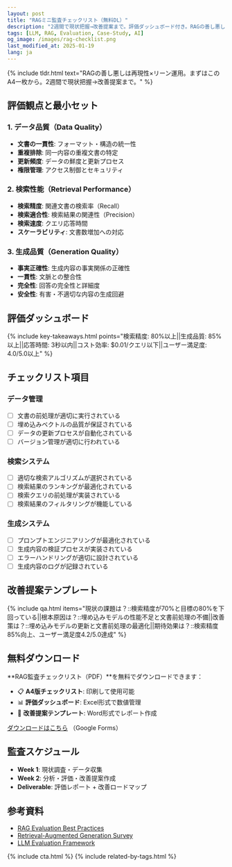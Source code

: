 ```yaml
---
layout: post
title: "RAGミニ監査チェックリスト（無料DL）"
description: "2週間で現状把握→改善提案まで。評価ダッシュボード付き。RAGの善し悪しは再現性×リーン運用。まずはこのA4一枚から。"
tags: [LLM, RAG, Evaluation, Case-Study, AI]
og_image: /images/rag-checklist.png
last_modified_at: 2025-01-19
lang: ja
---
```


{% include tldr.html text="RAGの善し悪しは再現性×リーン運用。まずはこのA4一枚から。2週間で現状把握→改善提案まで。" %}

## 評価観点と最小セット

### 1. データ品質（Data Quality）
- **文書の一貫性**: フォーマット・構造の統一性
- **重複排除**: 同一内容の重複文書の特定
- **更新頻度**: データの鮮度と更新プロセス
- **権限管理**: アクセス制御とセキュリティ

### 2. 検索性能（Retrieval Performance）
- **検索精度**: 関連文書の検索率（Recall）
- **検索適合性**: 検索結果の関連性（Precision）
- **検索速度**: クエリ応答時間
- **スケーラビリティ**: 文書数増加への対応

### 3. 生成品質（Generation Quality）
- **事実正確性**: 生成内容の事実関係の正確性
- **一貫性**: 文脈との整合性
- **完全性**: 回答の完全性と詳細度
- **安全性**: 有害・不適切な内容の生成回避

## 評価ダッシュボード

{% include key-takeaways.html points="検索精度: 80%以上||生成品質: 85%以上||応答時間: 3秒以内||コスト効率: $0.01/クエリ以下||ユーザー満足度: 4.0/5.0以上" %}

## チェックリスト項目

### データ管理
- [ ] 文書の前処理が適切に実行されている
- [ ] 埋め込みベクトルの品質が保証されている
- [ ] データの更新プロセスが自動化されている
- [ ] バージョン管理が適切に行われている

### 検索システム
- [ ] 適切な検索アルゴリズムが選択されている
- [ ] 検索結果のランキングが最適化されている
- [ ] 検索クエリの前処理が実装されている
- [ ] 検索結果のフィルタリングが機能している

### 生成システム
- [ ] プロンプトエンジニアリングが最適化されている
- [ ] 生成内容の検証プロセスが実装されている
- [ ] エラーハンドリングが適切に設計されている
- [ ] 生成内容のログが記録されている

## 改善提案テンプレート

{% include qa.html items="現状の課題は？::検索精度が70%と目標の80%を下回っている||根本原因は？::埋め込みモデルの性能不足と文書前処理の不備||改善策は？::埋め込みモデルの更新と文書前処理の最適化||期待効果は？::検索精度85%向上、ユーザー満足度4.2/5.0達成" %}

## 無料ダウンロード

**RAG監査チェックリスト（PDF）**を無料でダウンロードできます：

- 📋 **A4版チェックリスト**: 印刷して使用可能
- 📊 **評価ダッシュボード**: Excel形式で数値管理
- 📝 **改善提案テンプレート**: Word形式でレポート作成

[ダウンロードはこちら](https://forms.gle/REPLACE) （Google Forms）

## 監査スケジュール

- **Week 1**: 現状調査・データ収集
- **Week 2**: 分析・評価・改善提案作成
- **Deliverable**: 評価レポート + 改善ロードマップ

## 参考資料

- [RAG Evaluation Best Practices](https://arxiv.org/abs/2312.10997)
- [Retrieval-Augmented Generation Survey](https://arxiv.org/abs/2312.10997)
- [LLM Evaluation Framework](https://github.com/huggingface/evaluate)

{% include cta.html %}
{% include related-by-tags.html %}
